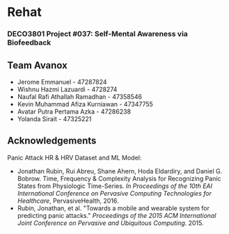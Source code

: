 # Rehat

### DECO3801 Project #037: Self-Mental Awareness via Biofeedback

## Team Avanox
- Jerome Emmanuel - 47287824
- Wishnu Hazmi Lazuardi - 4728274
- Naufal Rafi Athallah Ramadhan - 47358546
- Kevin Muhammad Afiza Kurniawan - 47347755
- Avatar Putra Pertama Azka - 47286238
- Yolanda Sirait - 47325221

## Acknowledgements
Panic Attack HR & HRV Dataset and ML Model:
- Jonathan Rubin, Rui Abreu, Shane Ahern, Hoda Eldardiry, and Daniel G. Bobrow. Time, Frequency & Complexity Analysis for Recognizing Panic States from Physiologic Time-Series. *In Proceedings of the 10th EAI International Conference on Pervasive Computing Technologies for Healthcare*, PervasiveHealth, 2016.
- Rubin, Jonathan, et al. "Towards a mobile and wearable system for predicting panic attacks." *Proceedings of the 2015 ACM International Joint Conference on Pervasive and Ubiquitous Computing*. 2015.